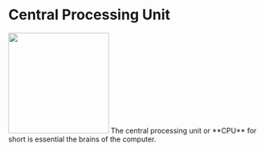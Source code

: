 # Central Processing Unit


<img src="cpu.jpeg" width="200" height="200">
The central processing unit or **CPU** for short is essential the brains of the computer.
